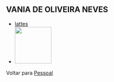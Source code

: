 ## VANIA DE OLIVEIRA NEVES

- [lattes](http://lattes.cnpq.br/1527901631481888)
- <img src="http://servicosweb.cnpq.br/wspessoa/servletrecuperafoto?tipo=1&id=K4730257H4" width="100" />

Voltar para [Pessoal](../org-pessoal.md)